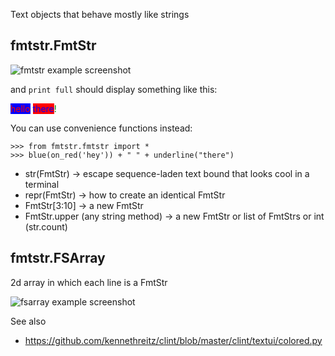Text objects that behave mostly like strings

fmtstr.FmtStr
-------------

![fmtstr example screenshot](http://i.imgur.com/7lFaxsz.png)

and `print full` should display something like this:

<span style="color:red;"></span><span style="color:red;background-color:blue;">hello</span><span style="color:red;background-color:white;"></span><span style="color:black;background-color:white;"> </span><span style="color:blue;background-color:white;"></span><span style="color:blue;background-color:red;">there</span><span style="color:blue;background-color:white;"></span><span style="color:black;background-color:white;"></span><span style="color:green;background-color:white;">!</span><span style="color:black;background-color:white;">

You can use convenience functions instead:

    >>> from fmtstr.fmtstr import *
    >>> blue(on_red('hey')) + " " + underline("there")

* str(FmtStr) -> escape sequence-laden text bound that looks cool in a terminal
* repr(FmtStr) -> how to create an identical FmtStr
* FmtStr[3:10] -> a new FmtStr
* FmtStr.upper (any string method) -> a new FmtStr or list of FmtStrs or int (str.count)


fmtstr.FSArray
--------------

2d array in which each line is a FmtStr

![fsarray example screenshot](http://i.imgur.com/rvTRPv1.png)

See also

* https://github.com/kennethreitz/clint/blob/master/clint/textui/colored.py
